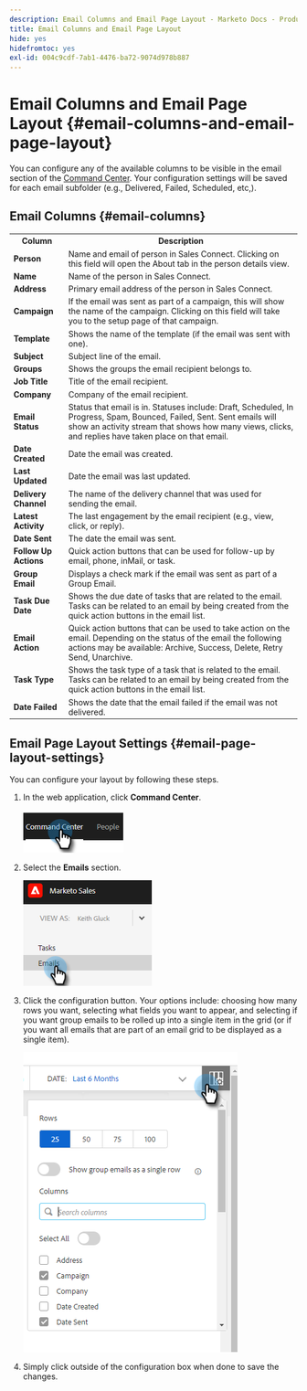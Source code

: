 ```yaml
---
description: Email Columns and Email Page Layout - Marketo Docs - Product Documentation
title: Email Columns and Email Page Layout
hide: yes
hidefromtoc: yes
exl-id: 004c9cdf-7ab1-4476-ba72-9074d978b887
---
```

# Email Columns and Email Page Layout {#email-columns-and-email-page-layout}

You can configure any of the available columns to be visible in the email section of the [Command Center](/help/marketo/product-docs/marketo-sales-insight/actions/email/command-center/command-center-overview.md). Your configuration settings will be saved for each email subfolder (e.g., Delivered, Failed, Scheduled, etc,).

## Email Columns {#email-columns}

<table> 
 <colgroup> 
  <col> 
  <col> 
 </colgroup> 
 <tbody> 
  <tr> 
   <th>Column</th> 
   <th>Description</th> 
  </tr> 
  <tr> 
   <td><strong>Person</td> 
   <td>Name and email of person in Sales Connect. Clicking on this field will open the About tab in the person details view.</td> 
  </tr> 
  <tr> 
   <td><strong>Name</td> 
   <td>Name of the person in Sales Connect.</td> 
  </tr> 
  <tr> 
   <td><strong>Address</td> 
   <td>Primary email address of the person in Sales Connect.</td> 
  </tr> 
  <tr> 
   <td><strong>Campaign</td> 
   <td>If the email was sent as part of a campaign, this will show the name of the campaign. Clicking on this field will take you to the setup page of that campaign.</td> 
  </tr> 
  <tr> 
   <td><strong>Template</td> 
   <td>Shows the name of the template (if the email was sent with one).</td> 
  </tr> 
  <tr> 
   <td><strong>Subject</td> 
   <td>Subject line of the email.</td> 
  </tr> 
  <tr> 
   <td><strong>Groups</td> 
   <td>Shows the groups the email recipient belongs to.</td> 
  </tr> 
  <tr> 
   <td><strong>Job Title</td> 
   <td>Title of the email recipient.</td> 
  </tr> 
  <tr> 
   <td><strong>Company</td> 
   <td>Company of the email recipient.</td> 
  </tr> 
  <tr> 
   <td><strong>Email Status</td> 
   <td>Status that email is in. Statuses include: Draft, Scheduled, In Progress, Spam, Bounced, Failed, Sent. Sent emails will show an activity stream that shows how many views, clicks, and replies have taken place on that email.</td> 
  </tr> 
  <tr> 
   <td><strong>Date Created</td> 
   <td>Date the email was created.</td> 
  </tr> 
  <tr> 
   <td><strong>Last Updated</td> 
   <td>Date the email was last updated.</td> 
  </tr> 
  <tr> 
   <td><strong>Delivery Channel</td> 
   <td>The name of the delivery channel that was used for sending the email.</td> 
  </tr> 
  <tr> 
   <td><strong>Latest Activity</td> 
   <td>The last engagement by the email recipient (e.g., view, click, or reply).</td> 
  </tr> 
  <tr> 
   <td><strong>Date Sent</td> 
   <td>The date the email was sent.</td> 
  </tr> 
  <tr> 
   <td><strong>Follow Up Actions</td> 
   <td>Quick action buttons that can be used for follow-up by email, phone, inMail, or task.</td> 
  </tr> 
  <tr> 
   <td><strong>Group Email</td> 
   <td>Displays a check mark if the email was sent as part of a Group Email.</td> 
  </tr> 
  <tr> 
   <td><strong>Task Due Date</td> 
   <td>Shows the due date of tasks that are related to the email. Tasks can be related to an email by being created from the quick action buttons in the email list.</td> 
  </tr> 
  <tr> 
   <td><strong>Email Action</td> 
   <td>Quick action buttons that can be used to take action on the email. Depending on the status of the email the following actions may be available: Archive, Success, Delete, Retry Send, Unarchive.</td> 
  </tr> 
  <tr> 
   <td><strong>Task Type</td> 
   <td>Shows the task type of a task that is related to the email. Tasks can be related to an email by being created from the quick action buttons in the email list.</td> 
  </tr> 
  <tr> 
   <td><strong>Date Failed</td> 
   <td>Shows the date that the email failed if the email was not delivered.</td> 
  </tr> 
 </tbody> 
</table>

## Email Page Layout Settings {#email-page-layout-settings}

You can configure your layout by following these steps.

1. In the web application, click **Command Center**.

   ![](assets/email-columns-and-email-page-layout-1.png)

1. Select the **Emails** section.

   ![](assets/email-columns-and-email-page-layout-2.png)

1. Click the configuration button. Your options include: choosing how many rows you want, selecting what fields you want to appear, and selecting if you want group emails to be rolled up into a single item in the grid (or if you want all emails that are part of an email grid to be displayed as a single item).

   ![](assets/email-columns-and-email-page-layout-3.png)

1. Simply click outside of the configuration box when done to save the changes.
